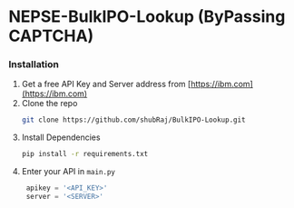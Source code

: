 # NEPSE-BulkIPO-Lookup (ByPassing CAPTCHA)
### Installation

1. Get a free API Key and Server address from [https://ibm.com](https://ibm.com)
2. Clone the repo
   ```sh
   git clone https://github.com/shubRaj/BulkIPO-Lookup.git
   ```
3. Install Dependencies
   ```sh
   pip install -r requirements.txt
   ```
4. Enter your API in `main.py`
   ```py
    apikey = '<API_KEY>'
    server = '<SERVER>'
   ```